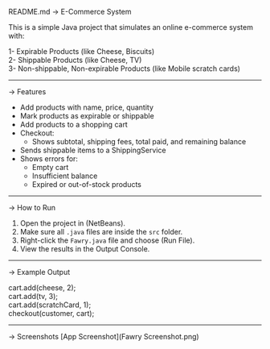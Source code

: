 README.md
-> E-Commerce System

This is a simple Java project that simulates an online e-commerce system with:

1- Expirable Products (like Cheese, Biscuits)  
2- Shippable Products (like Cheese, TV)  
3- Non-shippable, Non-expirable Products (like Mobile scratch cards)

---

-> Features

- Add products with name, price, quantity
- Mark products as expirable or shippable
- Add products to a shopping cart
- Checkout:
  - Shows subtotal, shipping fees, total paid, and remaining balance
- Sends shippable items to a ShippingService
- Shows errors for:
  - Empty cart
  - Insufficient balance
  - Expired or out-of-stock products

---

-> How to Run

1. Open the project in (NetBeans).
2. Make sure all `.java` files are inside the `src` folder.
3. Right-click the `Fawry.java` file and choose (Run File).
4. View the results in the Output Console.

---

-> Example Output

cart.add(cheese, 2);  
cart.add(tv, 3);  
cart.add(scratchCard, 1);  
checkout(customer, cart);

---
->️ Screenshots
[App Screenshot](Fawry Screenshot.png)


